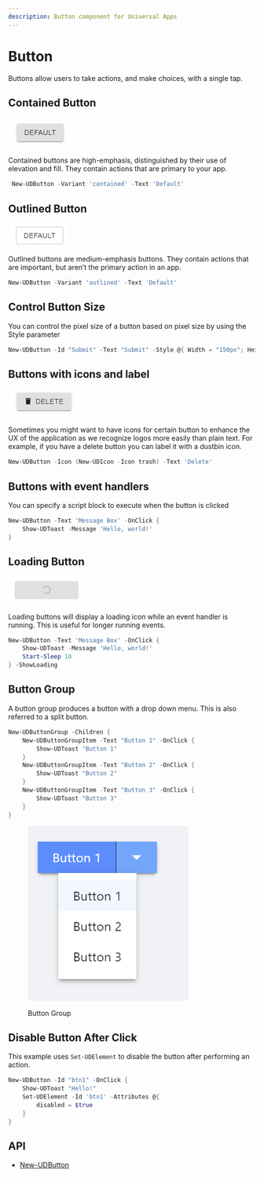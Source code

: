 ```yaml
---
description: Button component for Universal Apps
---
```


# Button

Buttons allow users to take actions, and make choices, with a single tap.

## Contained Button

![](<../../../.gitbook/assets/image (55).png>)

Contained buttons are high-emphasis, distinguished by their use of elevation and fill. They contain actions that are primary to your app.

```powershell
 New-UDButton -Variant 'contained' -Text 'Default'
```

## Outlined Button

![](<../../../.gitbook/assets/image (315).png>)

Outlined buttons are medium-emphasis buttons. They contain actions that are important, but aren’t the primary action in an app.

```powershell
New-UDButton -Variant 'outlined' -Text 'Default'
```

## Control Button Size

You can control the pixel size of a button based on pixel size by using the Style parameter

```powershell
New-UDButton -Id "Submit" -Text "Submit" -Style @{ Width = "150px"; Height = "100px" }
```

## Buttons with icons and label

![](<../../../.gitbook/assets/image (537).png>)

Sometimes you might want to have icons for certain button to enhance the UX of the application as we recognize logos more easily than plain text. For example, if you have a delete button you can label it with a dustbin icon.

```powershell
New-UDButton -Icon (New-UDIcon -Icon trash) -Text 'Delete'
```

## Buttons with event handlers

You can specify a script block to execute when the button is clicked

```powershell
New-UDButton -Text 'Message Box' -OnClick {
    Show-UDToast -Message 'Hello, world!'
}
```

## Loading Button

![](<../../../.gitbook/assets/image (117).png>)

Loading buttons will display a loading icon while an event handler is running. This is useful for longer running events.

```powershell
New-UDButton -Text 'Message Box' -OnClick {
    Show-UDToast -Message 'Hello, world!'
    Start-Sleep 10
} -ShowLoading
```

## Button Group

A button group produces a button with a drop down menu. This is also referred to a split button.

```powershell
New-UDButtonGroup -Children {
    New-UDButtonGroupItem -Text "Button 1" -OnClick {
        Show-UDToast "Button 1"
    }
    New-UDButtonGroupItem -Text "Button 2" -OnClick {
        Show-UDToast "Button 2"
    }
    New-UDButtonGroupItem -Text "Button 3" -OnClick {
        Show-UDToast "Button 3"
    }
}
```

<figure><img src="../../../.gitbook/assets/image (1) (1) (1).png" alt=""><figcaption><p>Button Group</p></figcaption></figure>

## Disable Button After Click

This example uses `Set-UDElement` to disable the button after performing an action.&#x20;

```powershell
New-UDButton -Id "btn1" -OnClick {
    Show-UDToast "Hello!"
    Set-UDElement -Id 'btn1' -Attributes @{
        disabled = $true
    }
}
```

## API

* [New-UDButton](https://github.com/ironmansoftware/universal-docs/blob/master/cmdlets/New-UDButton.txt)
